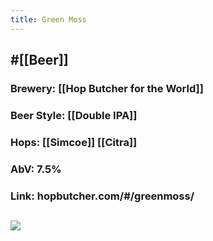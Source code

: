 ```yaml
---
title: Green Moss
---
```


## #[[Beer]]
### Brewery: [[Hop Butcher for the World]]

### Beer Style: [[Double IPA]]

### Hops: [[Simcoe]] [[Citra]]

### AbV: 7.5%

### Link: hopbutcher.com/#/greenmoss/

## ![](https://images.squarespace-cdn.com/content/v1/56898fcb05f8e23aa28e30e5/1552942844414-ONTOLJOKBL0RUDX7X23X/ke17ZwdGBToddI8pDm48kFc6r8ZGnvvf1ZP3fWvNGKpZw-zPPgdn4jUwVcJE1ZvWQUxwkmyExglNqGp0IvTJZamWLI2zvYWH8K3-s_4yszcp2ryTI0HqTOaaUohrI8PIeevlvd4pHbfQ3ScUiDAoYD1D9B_wHaIq3xIm4jbcLxkKMshLAGzx4R3EDFOm1kBS/Green-Moss-Square.jpg?format=1500w)

